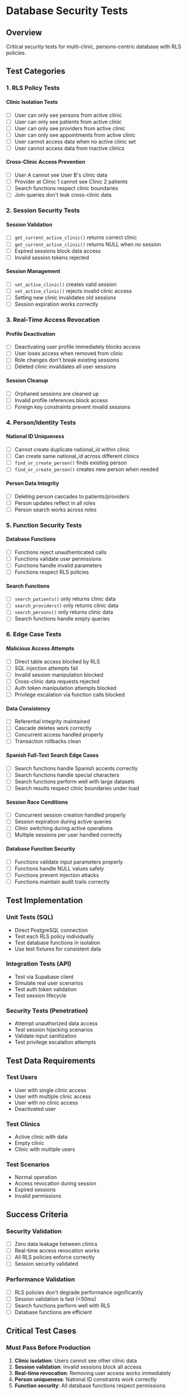 # Database Security Tests

## Overview

Critical security tests for multi-clinic, persons-centric database with RLS policies.

## Test Categories

### 1. RLS Policy Tests

#### Clinic Isolation Tests

- [ ] User can only see persons from active clinic
- [ ] User can only see patients from active clinic
- [ ] User can only see providers from active clinic
- [ ] User can only see appointments from active clinic
- [ ] User cannot access data when no active clinic set
- [ ] User cannot access data from inactive clinics

#### Cross-Clinic Access Prevention

- [ ] User A cannot see User B's clinic data
- [ ] Provider at Clinic 1 cannot see Clinic 2 patients
- [ ] Search functions respect clinic boundaries
- [ ] Join queries don't leak cross-clinic data

### 2. Session Security Tests

#### Session Validation

- [ ] `get_current_active_clinic()` returns correct clinic
- [ ] `get_current_active_clinic()` returns NULL when no session
- [ ] Expired sessions block data access
- [ ] Invalid session tokens rejected

#### Session Management

- [ ] `set_active_clinic()` creates valid session
- [ ] `set_active_clinic()` rejects invalid clinic access
- [ ] Setting new clinic invalidates old sessions
- [ ] Session expiration works correctly

### 3. Real-Time Access Revocation

#### Profile Deactivation

- [ ] Deactivating user profile immediately blocks access
- [ ] User loses access when removed from clinic
- [ ] Role changes don't break existing sessions
- [ ] Deleted clinic invalidates all user sessions

#### Session Cleanup

- [ ] Orphaned sessions are cleaned up
- [ ] Invalid profile references block access
- [ ] Foreign key constraints prevent invalid sessions

### 4. Person/Identity Tests

#### National ID Uniqueness

- [ ] Cannot create duplicate national_id within clinic
- [ ] Can create same national_id across different clinics
- [ ] `find_or_create_person()` finds existing person
- [ ] `find_or_create_person()` creates new person when needed

#### Person Data Integrity

- [ ] Deleting person cascades to patients/providers
- [ ] Person updates reflect in all roles
- [ ] Person search works across roles

### 5. Function Security Tests

#### Database Functions

- [ ] Functions reject unauthenticated calls
- [ ] Functions validate user permissions
- [ ] Functions handle invalid parameters
- [ ] Functions respect RLS policies

#### Search Functions

- [ ] `search_patients()` only returns clinic data
- [ ] `search_providers()` only returns clinic data
- [ ] `search_persons()` only returns clinic data
- [ ] Search functions handle empty queries

### 6. Edge Case Tests

#### Malicious Access Attempts

- [ ] Direct table access blocked by RLS
- [ ] SQL injection attempts fail
- [ ] Invalid session manipulation blocked
- [ ] Cross-clinic data requests rejected
- [ ] Auth token manipulation attempts blocked
- [ ] Privilege escalation via function calls blocked

#### Data Consistency

- [ ] Referential integrity maintained
- [ ] Cascade deletes work correctly
- [ ] Concurrent access handled properly
- [ ] Transaction rollbacks clean

#### Spanish Full-Text Search Edge Cases

- [ ] Search functions handle Spanish accents correctly
- [ ] Search functions handle special characters
- [ ] Search functions perform well with large datasets
- [ ] Search results respect clinic boundaries under load

#### Session Race Conditions

- [ ] Concurrent session creation handled properly
- [ ] Session expiration during active queries
- [ ] Clinic switching during active operations
- [ ] Multiple sessions per user handled correctly

#### Database Function Security

- [ ] Functions validate input parameters properly
- [ ] Functions handle NULL values safely
- [ ] Functions prevent injection attacks
- [ ] Functions maintain audit trails correctly

## Test Implementation

### Unit Tests (SQL)

- Direct PostgreSQL connection
- Test each RLS policy individually
- Test database functions in isolation
- Use test fixtures for consistent data

### Integration Tests (API)

- Test via Supabase client
- Simulate real user scenarios
- Test auth token validation
- Test session lifecycle

### Security Tests (Penetration)

- Attempt unauthorized data access
- Test session hijacking scenarios
- Validate input sanitization
- Test privilege escalation attempts

## Test Data Requirements

### Test Users

- User with single clinic access
- User with multiple clinic access
- User with no clinic access
- Deactivated user

### Test Clinics

- Active clinic with data
- Empty clinic
- Clinic with multiple users

### Test Scenarios

- Normal operation
- Access revocation during session
- Expired sessions
- Invalid permissions

## Success Criteria

### Security Validation

- [ ] Zero data leakage between clinics
- [ ] Real-time access revocation works
- [ ] All RLS policies enforce correctly
- [ ] Session security validated

### Performance Validation

- [ ] RLS policies don't degrade performance significantly
- [ ] Session validation is fast (<50ms)
- [ ] Search functions perform well with RLS
- [ ] Database functions are efficient

## Critical Test Cases

### Must Pass Before Production

1. **Clinic isolation**: Users cannot see other clinic data
2. **Session validation**: Invalid sessions block all access
3. **Real-time revocation**: Removing user access works immediately
4. **Person uniqueness**: National ID constraints work correctly
5. **Function security**: All database functions respect permissions
